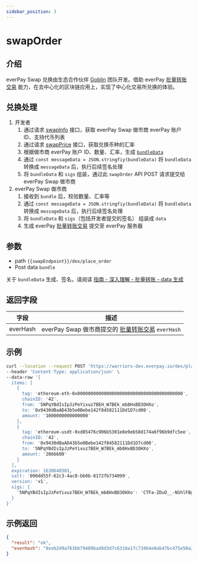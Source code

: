 ```yaml
---
sidebar_position: 3
---
```


# swapOrder

## 介绍

everPay Swap 兑换由生态合作伙伴 [Goblin](https://goblinpool.com/) 团队开发。借助 everPay [批量转账交易](../../../guide/dive/bundle) 能力，在去中心化的区块链应用上，实现了中心化交易所兑换的体验。

## 兑换处理
1. 开发者
    1. 通过请求 [swapInfo](../basic-api/swapInfo) 接口，获取 everPay Swap 做市商 everPay 账户 ID、支持代币列表
    2. 通过请求 [swapPrice](../basic-api/swapPrice) 接口，获取兑换币种的汇率
    3. 根据做市商 everPay 账户 ID、数量、汇率，生成 [`bundleData`](../../../guide/dive/bundle#bundledata-信息)
    4. 通过 `const messageData = JSON.stringfiy(bundleData)` 将 `bundleData` 转换成 `messageData` 后，执行后续签名处理
    5. 将 `bundleData` 和 `sigs` 组装，通过此 `swapOrder` API POST 请求提交给 everPay Swap 做市商
2. everPay Swap 做市商
    1. 接收到 `bundle` 后，校验数量、汇率等
    2. 通过 `const messageData = JSON.stringfiy(bundleData)` 将 `bundleData` 转换成 `messageData` 后，执行后续签名处理
    3. 将 `bundleData` 和 `sigs`（包括开发者提交的签名） 组装成 `data`
    4. 生成 everPay [批量转账交易](../../../guide/dive/bundle) 提交至 everPay 服务器

## 参数
* path `{{swapEndpoint}}/dex/place_order`
* Post data `bundle`

关于 `bundleData` 生成、签名，请阅读 [指南 - 深入理解 - 批量转账 - data 生成](../../../guide/dive/bundle#data-生成示例)

## 返回字段
|字段|描述|
|---|---|
|everHash|everPay Swap 做市商提交的 [批量转账交易](../../../guide/dive/bundle) `everHash`|

## 示例
```bash
curl --location --request POST 'https://warriors-dev.everpay.io/dex/place_order' \
--header 'Content-Type: application/json' \
--data-raw '{
  items: [
    {
      tag: 'ethereum-eth-0x0000000000000000000000000000000000000000',
      chainID: '42',
      from: '5NPqYBdIsIpJzPeYixuz7BEH_W7BEk_mb8HxBD3OHXo',
      to: '0x9430dBaAD43b5e0Bebe142f84582111Dd1D7cd00',
      amount: '1000000000000000'
    },
    {
      tag: 'ethereum-usdt-0xd85476c906b5301e8e9eb58d174a6f96b9dfc5ee',
      chainID: '42',
      from: '0x9430dBaAD43b5e0Bebe142f84582111Dd1D7cd00',
      to: '5NPqYBdIsIpJzPeYixuz7BEH_W7BEk_mb8HxBD3OHXo',
      amount: '2066600'
    }
  ],
  expiration: 1630640301,
  salt: '090dd55f-62c3-4ac8-bb0b-8172fb734099',
  version: 'v1',
  sigs: {
    '5NPqYBdIsIpJzPeYixuz7BEH_W7BEk_mb8HxBD3OHXo': 'CTFa-ZDuO__-NShlFBgAbstLEU6af4eDKaT42mCH5wl-h7IshESOzdAQ7Hicms4B7ugvoiG-O67zh2bvYBf2xGXDGF-y547VDVfllH9sYVr2h3TwFEu_K9KIas1-coJoUFKUlmC9MYtoY5oRoPBpchBm2KScY1bU_uOtbn_9BmL8rrPE8UBpxne0RsKQti8d8EG62jrNm0SHyxqa2EQzhq6qWHiB71c6IKLSX0KzecTd_XIPQB781UJt6uC5CAVTTLk3o6spRm5hZpDpG5-Xi5YUKP5B3DmTsd6Ta2pU5zkQv8SBrS9_T_wQy8T4a9tn13EquNGQrvyftUXBpqmT68a89T9QExWBjGCQY4xtooz9OK1iAImBXJZ-3GrsoARu29ku7eg5NFOkmgWtHm77XmP6QmRy1NakAVCbwE03Sf0ifTjV4Hp5jo8xEpnfsaHtzBmjyRYpa0j7nsRwmu-mDPvGdoN1fBmZDIvLQRz8FVSBgQVybL1Bzx8NjCAH0D7QEP3IYgY7cHcUx8uwo5jwC5zoh8IB_kJYiThiLHvkdWi548aBisfR0NaZDnwRqJsXfOpEgT-W2-5mex4m7Hmkv6TXGxLbBOox6LKzv6q33AZJngl-ocrAwPn6SkBTWbsbUyFrSj0WYl4AN8RKX8nEVzzaeV6mlN6FfDAygNRduQo,odtNk97a4PARR0I8g3kQpzlFVmPg-udyjfl81fbTioyP2pEw5tP5A1-FVqR-QFFPskW-j7yAze5usYNWHEir7oVQ9d9bbkcZIDEPqwSTO1JoD1BKXeeBK0xsmiSgxeY7uuRXWdhXREhlmIMsV8ObakEeXdbbxbs89XaZHBuES7boASrRVDXRz_mhMu6u_58OdLeMwR3I1BCH6nphNGVOehA7GOOqEBvtesBset0bNaLCb0JpSg5ZW_0AGLP-XydzE3IPLLx4NQEEJY21y8fChxYM4jntI78l5hojp9NlmS69EXlj0PoMjsbaWaz9WtnZaMAbnaOGAHhv8Y_TNmBI0FHpqHaGPP906Mnrgdm3tl2L40EX-Q6-liNVkB56CmPxXzSesu-4x5LLYxQ-aX3W6Hj7RCDTacxqUJHzOrhJqXSx6Jx0t8CwyfReMgVv4p5t1C3OZ8yYbJ_H3LdkeriVniaC5jQdMyIJ6QBMzr1XdXIw9WuEG2kCIYtvOp2qDuu9o2SY-9W4Yv7VWRDfWO38xxR4ZO65MMAdZxeaZ4w8sK_owH46Wm0XoT3Al-LPypaeijWqlHEu4R8c2ersD3xkDvXC_lNtaQw_qyfI3UEH5fWupY4zhZeDGkvXQh32Fv4CxlZL58iUHv9SvR7p5LgBCC3AVUbn7Sqc4xPUCZMj-Tc'
  }
}'
```

## 示例返回

```json
{
  "result": "ok",
  "everHash": "0xeb2d9a763bb79489bad8d3d7c6318a1fc734b4e0ab47bc475e50a3395614eb9e"
}
```